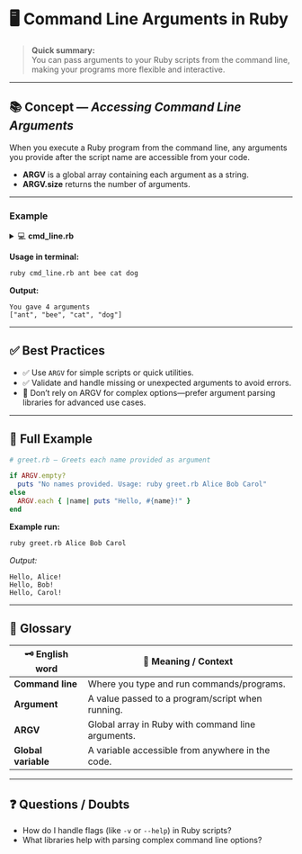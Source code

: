 
# 🖥️ Command Line Arguments in Ruby

> **Quick summary:**  
> You can pass arguments to your Ruby scripts from the command line, making your programs more flexible and interactive.

---

## 📚 Concept — _Accessing Command Line Arguments_

When you execute a Ruby program from the command line, any arguments you provide after the script name are accessible from your code.

- **ARGV** is a global array containing each argument as a string.
- **ARGV.size** returns the number of arguments.

---

### **Example**

<details>
<summary>💻 <b>cmd_line.rb</b></summary>

```ruby
puts "You gave #{ARGV.size} arguments"

p ARGV
```
</details>

**Usage in terminal:**

```sh
ruby cmd_line.rb ant bee cat dog
```

**Output:**
```
You gave 4 arguments
["ant", "bee", "cat", "dog"]
```

---

## ✅ Best Practices

- ✅ Use `ARGV` for simple scripts or quick utilities.
- ✅ Validate and handle missing or unexpected arguments to avoid errors.
- 🚫 Don’t rely on ARGV for complex options—prefer argument parsing libraries for advanced use cases.

---

## 🚀 Full Example

```ruby
# greet.rb — Greets each name provided as argument

if ARGV.empty?
  puts "No names provided. Usage: ruby greet.rb Alice Bob Carol"
else
  ARGV.each { |name| puts "Hello, #{name}!" }
end
```

**Example run:**
```sh
ruby greet.rb Alice Bob Carol
```
_Output:_
```
Hello, Alice!
Hello, Bob!
Hello, Carol!
```

---

## 📖 Glossary

| 🗝️ English word     | 📝 Meaning / Context                             |
|---------------------|-------------------------------------------------|
| **Command line**    | Where you type and run commands/programs.       |
| **Argument**        | A value passed to a program/script when running.|
| **ARGV**            | Global array in Ruby with command line arguments.|
| **Global variable** | A variable accessible from anywhere in the code. |

---

## ❓ Questions / Doubts

- How do I handle flags (like `-v` or `--help`) in Ruby scripts?
- What libraries help with parsing complex command line options?
